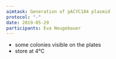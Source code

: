 ```yaml
---
aimtask: Generation of pACYC184 plasmid
protocol: "-"
date: 2019-05-29
participants: Eva Neugebauer
---
```


* some colonies visible on the plates
* store at 4°C
